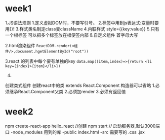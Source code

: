 # week1
1.JS语法规则
        1.定义虚拟DOM时，不要写引号。
        2.标签中用到js表达式:变量时要用{}!
        3.样式类名制定class变className
        4.内联样式 style={{key:value}}
        5.只有一个根标签 可以把多个标签放在根便签内部
        6.自定义组件 首字母大写

2.html渲染组件
```ReactDOM.render(<组件/>,document.hgetElementById("root"))```


3.react 的列表中每个要有单独的key
```data.map((item,index)=>{return <li key={index}>{item}</li>})```


4.
创建类式组件
创建react中的类  extends React.Component 构造器可以省略
    1.必须继承React.Component父类
    2.必须加render
    3.必须有返回值


# week2

npm create-react-app  hello_react //创建
npm start // 启动服务器,默认3000端口
-node_modules 用到的库
-public  index.html
-src   需要写的 .css .jsx


